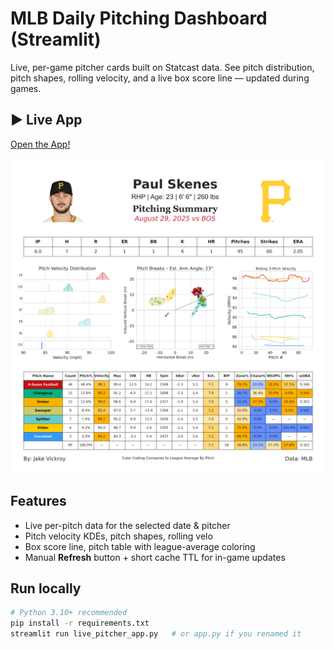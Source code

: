 # MLB Daily Pitching Dashboard (Streamlit)

Live, per-game pitcher cards built on Statcast data. See pitch distribution, pitch shapes, rolling velocity, and a live box score line — updated during games.

## ▶️ Live App
[Open the App!](https://mlb-live-pitcher-cards.streamlit.app/)


![Screenshot](assets/paul_skenes_082925.png)

## Features
- Live per-pitch data for the selected date & pitcher
- Pitch velocity KDEs, pitch shapes, rolling velo
- Box score line, pitch table with league-average coloring
- Manual **Refresh** button + short cache TTL for in-game updates

## Run locally
```bash
# Python 3.10+ recommended
pip install -r requirements.txt
streamlit run live_pitcher_app.py   # or app.py if you renamed it
